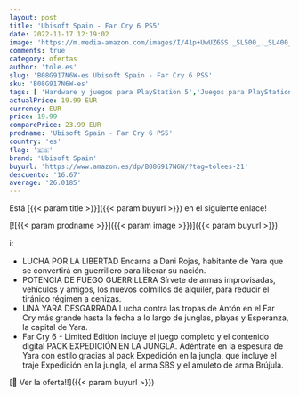 ```yaml
---
layout: post
title: 'Ubisoft Spain - Far Cry 6 PS5'
date: 2022-11-17 12:19:02
image: 'https://m.media-amazon.com/images/I/41p+UwUZ6SS._SL500_._SL400_.jpg'
comments: true
category: ofertas
author: 'tole.es'
slug: 'B08G917N6W-es Ubisoft Spain - Far Cry 6 PS5'
sku: 'B08G917N6W-es'
tags: [ 'Hardware y juegos para PlayStation 5','Juegos para PlayStation 5','Videojuegos','ps5','ubisoft spain','🇪🇸', ]
actualPrice: 19.99 EUR
currency: EUR
price: 19.99
comparePrice: 23.99 EUR
prodname: 'Ubisoft Spain - Far Cry 6 PS5'
country: 'es'
flag: '🇪🇸'
brand: 'Ubisoft Spain'
buyurl: 'https://www.amazon.es/dp/B08G917N6W/?tag=tolees-21'
descuento: '16.67'
average: '26.0185'
---
```


Está [{{< param title >}}]({{< param buyurl >}}) en el siguiente enlace!

[![{{< param prodname >}}]({{< param image >}})]({{< param buyurl >}})

ℹ️:

- LUCHA POR LA LIBERTAD Encarna a Dani Rojas, habitante de Yara que se convertirá en guerrillero para liberar su nación.
- POTENCIA DE FUEGO GUERRILLERA Sírvete de armas improvisadas, vehículos y amigos, los nuevos colmillos de alquiler, para reducir el tiránico régimen a cenizas.
- UNA YARA DESGARRADA Lucha contra las tropas de Antón en el Far Cry más grande hasta la fecha a lo largo de junglas, playas y Esperanza, la capital de Yara.
- Far Cry 6 - Limited Edition incluye el juego completo y el contenido digital PACK EXPEDICIÓN EN LA JUNGLA. Adéntrate en la espesura de Yara con estilo gracias al pack Expedición en la jungla, que incluye el traje Expedición en la jungla, el arma SBS y el amuleto de arma Brújula.

[🛒 Ver la oferta!!]({{< param buyurl >}})
